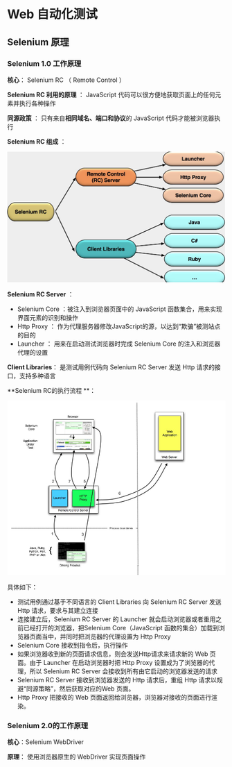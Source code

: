 # Web 自动化测试

## Selenium 原理

### Selenium 1.0 工作原理

**核心**： Selenium RC （ Remote Control ）

 **Selenium RC 利用的原理**   ： JavaScript 代码可以很方便地获取页面上的任何元素并执行各种操作 

**同源政策** ： 只有来自**相同域名、端口和协议**的 JavaScript 代码才能被浏览器执行 

**Selenium RC 组成** ：

![RC](./images/RC.jpg)

 **Selenium RC Server** ：

+  Selenium Core ：被注入到浏览器页面中的 JavaScript 函数集合，用来实现界面元素的识别和操作 
+  Http Proxy ： 作为代理服务器修改JavaScript的源，以达到“欺骗”被测站点的目的 
+  Launcher ： 用来在启动测试浏览器时完成 Selenium Core 的注入和浏览器代理的设置 

**Client Libraries**： 是测试用例代码向 Selenium RC Server 发送 Http 请求的接口，支持多种语言

**Selenium RC的执行流程 **：

![RC流程](./images/RC流程.jpg)

具体如下：

+  测试用例通过基于不同语言的 Client Libraries 向 Selenium RC Server 发送 Http 请求，要求与其建立连接 
+  连接建立后，Selenium RC Server 的 Launcher 就会启动浏览器或者重用之前已经打开的浏览器，把Selenium Core（JavaScript 函数的集合）加载到浏览器页面当中，并同时把浏览器的代理设置为 Http Proxy 
+  Selenium Core 接收到指令后，执行操作 
+  如果浏览器收到新的页面请求信息，则会发送Http请求来请求新的 Web 页面。由于 Launcher 在启动浏览器时把 Http Proxy 设置成为了浏览器的代理，所以 Selenium RC Server 会接收到所有由它启动的浏览器发送的请求 
+ Selenium RC Server 接收到浏览器发送的 Http 请求后，重组 Http 请求以规避“同源策略”，然后获取对应的Web 页面。
+ Http Proxy 把接收的 Web 页面返回给浏览器，浏览器对接收的页面进行渲染。

###  **Selenium 2.0的工作原理** 

**核心**：Selenium WebDriver 

**原理**： 使用浏览器原生的 WebDriver 实现页面操作 

